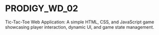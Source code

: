 # PRODIGY_WD_02
Tic-Tac-Toe Web Application: A simple HTML, CSS, and JavaScript game showcasing player interaction, dynamic UI, and game state management.
